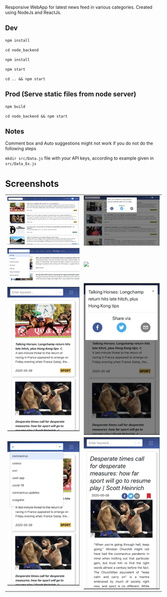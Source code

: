Responsive WebApp for latest news feed in various categories. Created using NodeJs and ReactJs.
## Dev
`npm install`

`cd node_backend`

`npm install`

`npm start`

`cd .. && npm start`


## Prod (Serve static files from node server)

`npm build`

`cd node_backend && npm start`

## Notes
Comment box and Auto suggestions might not work if you do not do the following steps

`mkdir src/Data.js` file with your API keys, according to example given in `src/Data_Ex.js`

# Screenshots

<table>
<tr>
    <td>
        <img src="img/1.png" width="100%">
    </td>
    <td>
        <img src="img/2.png" width="100%">
    </td>
</tr>
<tr>
    <td>
        <img src="img/3.png" width="100%">
    </td>
    <td>
        <img src="img/4.png" width="100%">
    </td>
</tr>
<tr>
    <td>
        <img src="img/m1.png" width="100%">
    </td>
    <td>
        <img src="img/m2.png" width="100%">
    </td>
</tr>
<tr>
    <td>
        <img src="img/m3.png" width="100%">
    </td>
    <td>
        <img src="img/m4.png" width="100%">
    </td>
</tr>

</table>
